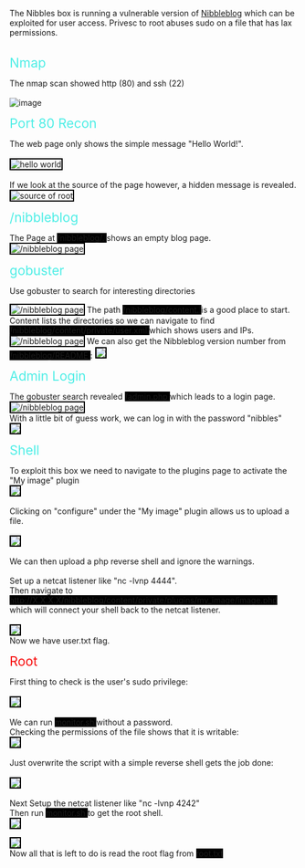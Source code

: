 The Nibbles box is running a vulnerable version of [Nibbleblog](http://www.nibbleblog.com/) which can be exploited for user access. Privesc to root abuses sudo on a file that has lax permissions.  
<br>
  
<span style="font-size: 17pt; color: #4EEEE6;">Nmap</span>  
  
The nmap scan showed http (80) and ssh (22)  
<br>
![image](https://user-images.githubusercontent.com/96850362/230301039-3d359d04-42aa-4194-9a7d-1b8d48d676d8.png)  
  
<span style="font-size: 17pt; color: #4EEEE6;">Port 80 Recon</span>  

The web page only shows the simple message "Hello World!".  
<br>
<img src="https://user-images.githubusercontent.com/96850362/230306767-c0910d88-e6a4-4d41-8df9-19aa5a31a4d7.png" alt="hello world" style="border: 2px solid black;">  
<br>
If we look at the source of the page however, a hidden message is revealed.  
<img src="https://user-images.githubusercontent.com/96850362/230306451-2df8ffe4-deec-4da7-ab44-e22e4701fa03.png" alt="source of root" style="border: 2px solid black; max-width: 800px; max-height: 600px;">  
  
<span style="font-size: 17pt; color: #4EEEE6;">/nibbleblog</span>  

The Page at <span style="background-color: black"> /nibbleblog/. </span> shows an empty blog page.  
<img src="https://user-images.githubusercontent.com/96850362/230315021-75ded80c-fb15-4e2a-99ec-e2af9a0cb0c9.png" alt="/nibbleblog page" style="border: 2px solid black; max-width: 800px; max-height: 600px;">  
  
<span style="font-size: 17pt; color: #4EEEE6;">gobuster</span>  
  
Use gobuster to search for interesting directories  
  
<img src="https://user-images.githubusercontent.com/96850362/230331724-f9675ca2-564f-42b9-a447-53f90bd6bc77.png" alt="/nibbleblog page" style="border: 2px solid black; max-width: 800px; max-height: 600px;">  
The path <span style="background-color: black"> /nibbleblog/content. </span> is a good place to start.  
Content lists the directories so we can navigate to find <span style="background-color: black"> /nibbleblog/content/private/user.xml </span> which shows users and IPs.  
<img src="https://user-images.githubusercontent.com/96850362/230332599-007a60b7-423f-4539-845b-771b3f56de17.png" alt="/nibbleblog page" style="border: 2px solid black; max-width: 800px; max-height: 600px;">  
We can also get the Nibbleblog version number from <span style="background-color: black"> /nibbleblog/README </span> :   
<img src="https://user-images.githubusercontent.com/96850362/230345076-63c1db91-9956-48f6-bd21-6d75993309ab.png" style="border: 2px solid black; max-width: 800px; max-height: 600px;">  
  
<span style="font-size: 17pt; color: #4EEEE6;">Admin Login</span>  
  
The gobuster search revealed <span style="background-color: black"> /admin.php </span> which leads to a login page.  
<img src="https://user-images.githubusercontent.com/96850362/230343601-32cb3133-159b-40d8-a7a0-16edc8b68dc4.png" alt="/nibbleblog page" style="border: 2px solid black; max-width: 800px; max-height: 600px;">  
With a little bit of guess work, we can log in with the password "nibbles"  
<img src="https://user-images.githubusercontent.com/96850362/230344323-e017da13-ddcd-425c-90bb-c69a439b34b5.png" style="border: 2px solid black; max-width: 800px; max-height: 600px;">  
  
<span style="font-size: 17pt; color: #4EEEE6;">Shell</span>  
  
To exploit this box we need to navigate to the plugins page to activate the "My image" plugin  
<img src="https://user-images.githubusercontent.com/96850362/230354032-a9fb3256-cb43-4e2c-aeb4-ee11e3feefba.png" style="border: 2px solid black; max-width: 800px; max-height: 600px;">  
<br>
Clicking on "configure" under the "My image" plugin allows us to upload a file.  
<br>
<img src="https://user-images.githubusercontent.com/96850362/230354400-49a32320-338f-47e0-9a7f-166632eec553.png" style="border: 2px solid black; max-width: 800px; max-height: 600px;">  
<br>
We can then upload a php reverse shell and ignore the warnings.  
<br>
Set up a netcat listener like "nc -lvnp 4444".  
Then navigate to <span style="background-color: black"> http://X.X.X.X/nibbleblog/content/private/plugins/my_image/image.php </span> which will connect your shell back to the netcat listener.  
<br>
<img src="https://user-images.githubusercontent.com/96850362/230355777-75923f39-5c0f-46db-a3c7-0e47df27dff7.png" style="border: 2px solid black; max-width: 800px; max-height: 600px;">  
Now we have user.txt flag.  

<span style="font-size: 17pt; color: #F70D0D;">Root</span>  
  
First thing to check is the user's sudo privilege:<br>
<br>
<img src="https://user-images.githubusercontent.com/96850362/230357753-3f2df4bd-5c2a-4c74-96a4-bd3832f604c1.png" style="border: 2px solid black; max-width: 800px; max-height: 600px;">  
<br>
We can run <span style="background-color: black"> monitor.sh </span> without a password. 
<br>
Checking the permissions of the file shows that it is writable:  
<img src="https://user-images.githubusercontent.com/96850362/230358656-9ab95934-6e3b-4668-802c-da1ccedacc2d.png" style="border: 2px solid black; max-width: 800px; max-height: 600px;">  
<br>
Just overwrite the script with a simple reverse shell gets the job done:  
<br>
<img src="https://user-images.githubusercontent.com/96850362/230361167-75fe6307-ed50-4fc2-92be-a7ece1fbaa47.png" style="border: 2px solid black; max-width: 800px; max-height: 600px;">  
<br>
Next Setup the netcat listener like "nc -lvnp 4242"  
Then run <span style="background-color: black"> monitor.sh </span> to get the root shell.  
<img src="https://user-images.githubusercontent.com/96850362/230361706-5aba6fcd-bfca-491e-bf6f-489a294e4dd7.png" style="border: 2px solid black; max-width: 800px; max-height: 600px;">  
  
  
<img src="https://user-images.githubusercontent.com/96850362/230362021-10685736-5d8c-4df5-adc0-23b020c4a86d.png" style="border: 2px solid black; max-width: 800px; max-height: 600px;">  
<br>
Now all that is left to do is read the root flag from <span style="background-color: black"> root.txt </span>
